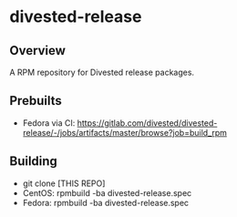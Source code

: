 divested-release
================

Overview
--------
A RPM repository for Divested release packages.

Prebuilts
---------
- Fedora via CI: https://gitlab.com/divested/divested-release/-/jobs/artifacts/master/browse?job=build_rpm

Building
--------
- git clone [THIS REPO]
- CentOS: rpmbuild -ba divested-release.spec
- Fedora: rpmbuild -ba divested-release.spec
